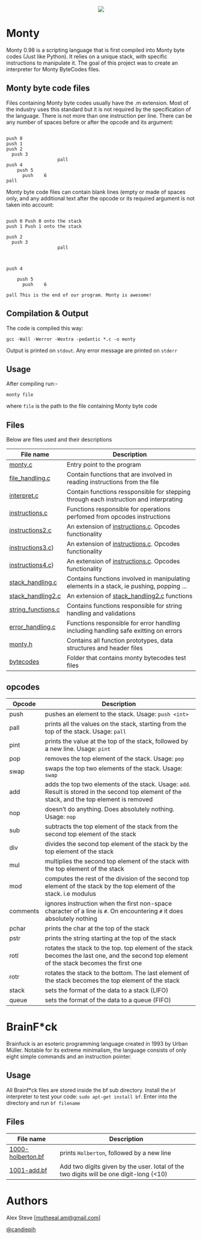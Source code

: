 <p align="center">
  <img src="https://user-images.githubusercontent.com/44834632/117828738-c709e200-b27a-11eb-985b-2ef7076bff49.png">
</p>

<h1>Monty</h1>

Monty 0.98 is a scripting language that is first compiled into Monty byte codes (Just like Python). It relies on a unique stack, with specific instructions to manipulate it. The goal of this project was to create an interpreter for Monty ByteCodes files.

<h2>Monty byte code files</h2>
Files containing Monty byte codes usually have the .m extension. Most of the industry uses this standard but it is not required by the specification of the language. There is not more than one instruction per line. There can be any number of spaces before or after the opcode and its argument:

```monty

push 0
push 1
push 2
  push 3
                   pall    
push 4
    push 5    
      push    6        
pall

```

Monty byte code files can contain blank lines (empty or made of spaces only, and any additional text after the opcode or its required argument is not taken into account:

```monty

push 0 Push 0 onto the stack
push 1 Push 1 onto the stack

push 2
  push 3
                   pall    


                          
push 4

    push 5    
      push    6        

pall This is the end of our program. Monty is awesome!

```
<h2>Compilation & Output</h2>
The code is compiled this way:

`gcc -Wall -Werror -Wextra -pedantic *.c -o monty`

Output is printed on `stdout`. 
Any error message are printed on `stderr`

<h2>Usage</h2>
After compiling run:-

`monty file`

where `file` is the path to the file containing Monty byte code

<h2>Files</h2>
Below are files used and their descriptions

| File name                                                                      | Description |
| ---------------------------------------------------------------------------    | ----------- |
|     [monty.c](..//main/monty.c)                                      | Entry point to the program      |
|     [file_handling.c](../mmain/file_handling.c)                      | Contain functions that are involved in reading instructions from the file     |
|     [interpret.c](../main/interpret.c)                              | Contain functions ressponsible for stepping through each instruction and interprating |
|     [instructions.c](../main/instructions.c)                        | Functions responsible for operations perfomed from opcodes instructions |
|     [instructions2.c](../main/instructions2.c)                      | An extension of [instructions.c](../monty/blob/main/instructions.c). Opcodes functionality |
|     [instructions3.c](../main/instructions3.c))                     | An extension of [instructions.c](../monty/blob/main/instructions.c). Opcodes functionality |
|     [instructions4.c](../main/instructions4.c))                     | An extension of [instructions.c](../monty/blob/main/instructions.c). Opcodes functionality |
|     [stack_handling.c](../main/stack_handling.c)                    | Contains functions involved in manipulating elements in a stack, ie pushing, popping ... |
|     [stack_handling2.c](../main/stack_handling2.c)                  | An extension of [stack_handling2.c](../monty/blob/main/stack_handling2.c) functions |
|     [string_functions.c](../main/string_functions.c)                | Contains functions responsible for string handling and validations |
|     [error_handling.c](../main/error_handling.c)                    | Functions responsible for error handling including handling safe exitting on errors |
|     [monty.h](../main/monty.h)                                      | Contains all function prototypes, data structures and header files |
|     [bytecodes](../main/bytecodes)                                  | Folder that contains monty bytecodes test files |

<h2>opcodes</h2>

| Opcode                                   | Description |
| -------------------------------------    | ----------- |
|              push                        |  pushes an element to the stack. Usage: `push <int>` |
|              pall                        |  prints all the values on the stack, starting from the top of the stack. Usage: `pall` |
|              pint                        |  prints the value at the top of the stack, followed by a new line. Usage: `pint` |
|              pop                         |  removes the top element of the stack. Usage: `pop` |
|              swap                        |  swaps the top two elements of the stack. Usage: `swap` |
|              add                         |  adds the top two elements of the stack. Usage: `add`. Result is stored in the second top element of the stack, and the top element is removed |
|              nop                         |  doesn’t do anything. Does absolutely nothing. Usage: `nop` |
|              sub                         |  subtracts the top element of the stack from the second top element of the stack |
|              div                         |  divides the second top element of the stack by the top element of the stack |
|              mul                         |  multiplies the second top element of the stack with the top element of the stack |
|              mod                         |  computes the rest of the division of the second top element of the stack by the top element of the stack. i.e modulus |
|              comments                    |  ignores instruction when the first non-space character of a line is `#`. On encountering `#` it does absolutely nothing |
|              pchar                       |  prints the char at the top of the stack |
|              pstr                        |  prints the string starting at the top of the stack |
|              rotl                        |  rotates the stack to the top. top element of the stack becomes the last one, and the second top element of the stack becomes the first one |
|              rotr                        |  rotates the stack to the bottom. The last element of the stack becomes the top element of the stack |
|              stack                       |  sets the format of the data to a stack (LIFO) |
|              queue                       |  sets the format of the data to a queue (FIFO) |


<h1>BrainF*ck</h1>

Brainfuck is an esoteric programming language created in 1993 by Urban Müller. Notable for its extreme minimalism, the language consists of only eight simple commands and an instruction pointer.

<h2>Usage</h2>

All Brainf*ck files are stored inside the bf sub directory. Install the `bf` interpreter to test your code: `sudo apt-get install bf`. Enter into the directory and run `bf filename`

<h2>Files</h2>

| File name                                                         | Description |
| --------------------------------------------------------------    | ----------- |
|    [1000-holberton.bf](../main/bf/1000-holberton.bf)              | prints `Holberton`, followed by a new line |
|    [1001-add.bf](../main/bf/1001-add.bf)                          | Add two digits given by the user. Iotal of the two digits will be one digit-long (<10) |


<h1>Authors</h1>

Alex Steve [mutheeal.am@gmail.com]

[@candiepih](https://github.com/candiepih)


